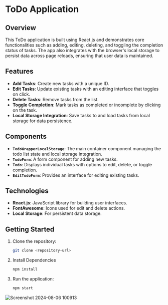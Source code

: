 # ToDo Application

## Overview

This ToDo application is built using React.js and demonstrates core functionalities such as adding, editing, deleting, and toggling the completion status of tasks. The app also integrates with the browser's local storage to persist data across page reloads, ensuring that user data is maintained.

## Features

- **Add Tasks**: Create new tasks with a unique ID.
- **Edit Tasks**: Update existing tasks with an editing interface that toggles on click.
- **Delete Tasks**: Remove tasks from the list.
- **Toggle Completion**: Mark tasks as completed or incomplete by clicking on the task.
- **Local Storage Integration**: Save tasks to and load tasks from local storage for data persistence.

## Components

- **`TodoWrapperLocalStorage`**: The main container component managing the todo list state and local storage integration.
- **`TodoForm`**: A form component for adding new tasks.
- **`Todo`**: Displays individual tasks with options to edit, delete, or toggle completion.
- **`EditTodoForm`**: Provides an interface for editing existing tasks.

## Technologies

- **React.js**: JavaScript library for building user interfaces.
- **FontAwesome**: Icons used for edit and delete actions.
- **Local Storage**: For persistent data storage.

## Getting Started

1. Clone the repository:
   ```bash
   git clone <repository-url>
2. Install Dependencies
   ```bash
   npm install
3. Run the application:
   ```bash
   npm start
![Screenshot 2024-08-06 100913](https://github.com/user-attachments/assets/32d27a91-db68-4242-bd75-e4a7e3746a5b)
